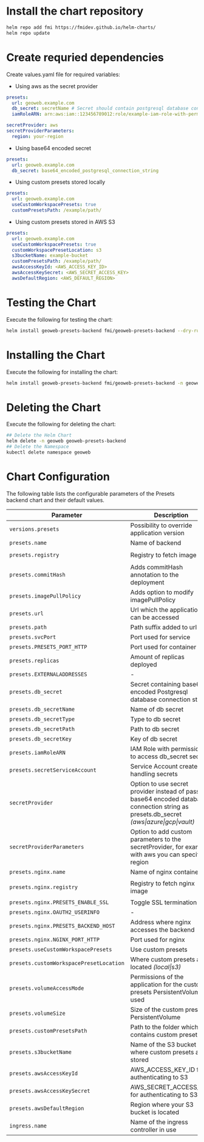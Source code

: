 # Install the chart repository

```bash
helm repo add fmi https://fmidev.github.io/helm-charts/
helm repo update
```

# Create requried dependencies

Create values.yaml file for required variables:
* Using aws as the secret provider
```yaml
presets: 
  url: geoweb.example.com
  db_secret: secretName # Secret should contain postgresql database connection string
  iamRoleARN: arn:aws:iam::123456789012:role/example-iam-role-with-permissions-to-secret

secretProvider: aws
secretProviderParameters:
  region: your-region
```

* Using base64 encoded secret
```yaml
presets:
  url: geoweb.example.com
  db_secret: base64_encoded_postgresql_connection_string
```

* Using custom presets stored locally
```yaml
presets:
  url: geoweb.example.com
  useCustomWorkspacePresets: true
  customPresetsPath: /example/path/
```

* Using custom presets stored in AWS S3
```yaml
presets:
  url: geoweb.example.com
  useCustomWorkspacePresets: true
  customWorkspacePresetLocation: s3
  s3bucketName: example-bucket
  customPresetsPath: /example/path/
  awsAccessKeyId: <AWS_ACCESS_KEY_ID>
  awsAccessKeySecret: <AWS_SECRET_ACCESS_KEY>
  awsDefaultRegion: <AWS_DEFAULT_REGION>
```

# Testing the Chart
Execute the following for testing the chart:

```bash
helm install geoweb-presets-backend fmi/geoweb-presets-backend --dry-run --debug -n geoweb --values=./values.yaml
```

# Installing the Chart

Execute the following for installing the chart:

```bash
helm install geoweb-presets-backend fmi/geoweb-presets-backend -n geoweb --values=./values.yaml
```

# Deleting the Chart
Execute the following for deleting the chart:

```bash
## Delete the Helm Chart
helm delete -n geoweb geoweb-presets-backend
## Delete the Namespace
kubectl delete namespace geoweb
```

# Chart Configuration
The following table lists the configurable parameters of the Presets backend chart and their default values.

| Parameter | Description | Default |
| - | - | - |
| `versions.presets` | Possibility to override application version | `3.0.0` |
| `presets.name` | Name of backend | `presets` |
| `presets.registry` | Registry to fetch image | `registry.gitlab.com/opengeoweb/backend-services/presets-backend` |
| `presets.commitHash` | Adds commitHash annotation to the deployment | |
| `presets.imagePullPolicy` | Adds option to modify imagePullPolicy | |
| `presets.url` | Url which the application can be accessed | |
| `presets.path` | Path suffix added to url | `/presets/(.*)` |
| `presets.svcPort` | Port used for service | `80` |
| `presets.PRESETS_PORT_HTTP` | Port used for container | `8080` |
| `presets.replicas` | Amount of replicas deployed | `1` |
| `presets.EXTERNALADDRESSES` | - | `0.0.0.0:80` |
| `presets.db_secret` | Secret containing base64 encoded Postgresql database connection string | |
| `presets.db_secretName` | Name of db secret | `presets-db` |
| `presets.db_secretType` | Type to db secret | `secretsmanager` |
| `presets.db_secretPath` | Path to db secret | |
| `presets.db_secretKey` | Key of db secret | |
| `presets.iamRoleARN` | IAM Role with permissions to access db_secret secret | |
| `presets.secretServiceAccount` | Service Account created for handling secrets | `presets-service-account` |
| `secretProvider` | Option to use secret provider instead of passing base64 encoded database connection string as presets.db_secret *(aws\|azure\|gcp\|vault)* | |
| `secretProviderParameters` | Option to add custom parameters to the secretProvider, for example with aws you can specify region | |
| `presets.nginx.name` | Name of nginx container | `nginx` |
| `presets.nginx.registry` | Registry to fetch nginx image | `registry.gitlab.com/opengeoweb/backend-services/presets-backend/nginx-presets-backend` |
| `presets.nginx.PRESETS_ENABLE_SSL` | Toggle SSL termination | `"FALSE"` |
| `presets.nginx.OAUTH2_USERINFO` | - | `https://gitlab.com/oauth/userinfo` |
| `presets.nginx.PRESETS_BACKEND_HOST` | Address where nginx accesses the backend | `0.0.0.0:8080` |
| `presets.nginx.NGINX_PORT_HTTP` | Port used for nginx | `80` |
| `presets.useCustomWorkspacePresets` | Use custom presets | `false` |
| `presets.customWorkspacePresetLocation` | Where custom presets are located *(local\|s3)* | `local` |
| `presets.volumeAccessMode` | Permissions of the application for the custom presets PersistentVolume used | `ReadOnlyMany` |
| `presets.volumeSize` | Size of the custom presets PersistentVolume | `100Mi` |
| `presets.customPresetsPath` | Path to the folder which contains custom presets | |
| `presets.s3bucketName` | Name of the S3 bucket where custom presets are stored | |
| `presets.awsAccessKeyId` | AWS_ACCESS_KEY_ID for authenticating to S3 | |
| `presets.awsAccessKeySecret` | AWS_SECRET_ACCESS_KEY for authenticating to S3 | |
| `presets.awsDefaultRegion` | Region where your S3 bucket is located | |
| `ingress.name` | Name of the ingress controller in use | `nginx-ingress-controller` |
